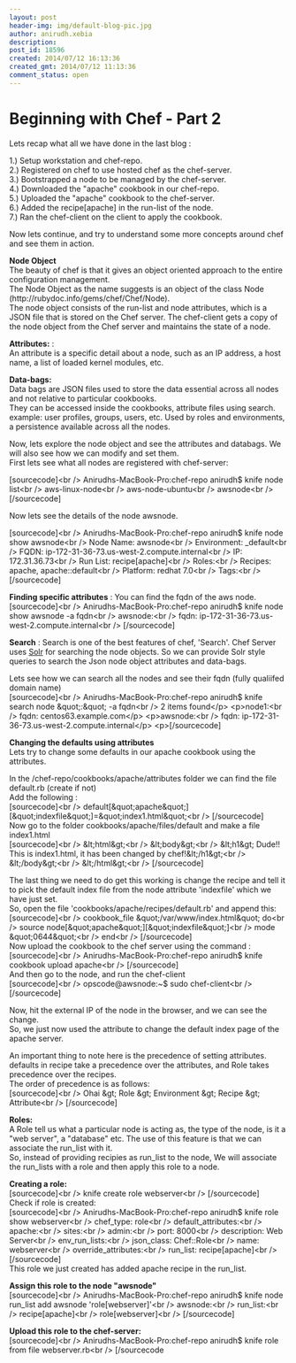 ```yaml
---
layout: post
header-img: img/default-blog-pic.jpg
author: anirudh.xebia
description: 
post_id: 18596
created: 2014/07/12 16:13:36
created_gmt: 2014/07/12 11:13:36
comment_status: open
---
```


# Beginning with Chef - Part 2

<p>Lets recap what all we have done in the last blog :</p>

<p><p>1.) Setup workstation and chef-repo.<br /> 2.) Registered on chef to use hosted chef as the chef-server.<br /> 3.) Bootstrapped a node to be managed by the chef-server.<br /> 4.) Downloaded the "apache" cookbook in our chef-repo.<br /> 5.) Uploaded the "apache" cookbook to the chef-server.<br /> 6.) Added the recipe[apache] in the run-list of the node.<br /> 7.) Ran the chef-client on the client to apply the cookbook.</p> <p>Now lets continue, and try to understand some more concepts around chef and see them in action.<br /> <!--more--></p> <p><strong>Node Object</strong><br /> The beauty of chef is that it gives an object oriented approach to the entire configuration management.<br /> The Node Object as the name suggests is an object of the class Node (http://rubydoc.info/gems/chef/Chef/Node).<br /> The node object consists of the run-list and node attributes, which is a JSON file that is stored on the Chef server. The chef-client gets a copy of the node object from the Chef server and maintains the state of a node.</p> <p><strong>Attributes:</strong> :<br /> An attribute is a specific detail about a node, such as an IP address, a host name, a list of loaded kernel modules, etc.</p> <p><strong>Data-bags:</strong><br /> Data bags are JSON files used to store the data essential across all nodes and not relative to particular cookbooks.<br /> They can be accessed inside the cookbooks, attribute files using search. example: user profiles, groups, users, etc. Used by roles and environments, a persistence available across all the nodes.</p> <p>Now, lets explore the node object and see the attributes and databags. We will also see how we can modify and set them.<br /> First lets see what all nodes are registered with chef-server:</p> <p>[sourcecode]&lt;br /&gt; Anirudhs-MacBook-Pro:chef-repo anirudh$ knife node list&lt;br /&gt; aws-linux-node&lt;br /&gt; aws-node-ubuntu&lt;br /&gt; awsnode&lt;br /&gt; [/sourcecode]</p> <p>Now lets see the details of the node awsnode.</p> <p>[sourcecode]&lt;br /&gt; Anirudhs-MacBook-Pro:chef-repo anirudh$ knife node show awsnode&lt;br /&gt; Node Name: awsnode&lt;br /&gt; Environment: _default&lt;br /&gt; FQDN: ip-172-31-36-73.us-west-2.compute.internal&lt;br /&gt; IP: 172.31.36.73&lt;br /&gt; Run List: recipe[apache]&lt;br /&gt; Roles:&lt;br /&gt; Recipes: apache, apache::default&lt;br /&gt; Platform: redhat 7.0&lt;br /&gt; Tags:&lt;br /&gt; [/sourcecode]</p> <p><strong>Finding specific attributes</strong> : You can find the fqdn of the aws node.<br /> [sourcecode]&lt;br /&gt; Anirudhs-MacBook-Pro:chef-repo anirudh$ knife node show awsnode -a fqdn&lt;br /&gt; awsnode:&lt;br /&gt; fqdn: ip-172-31-36-73.us-west-2.compute.internal&lt;br /&gt; [/sourcecode]</p> <p><strong>Search</strong> : Search is one of the best features of chef, 'Search'. Chef Server uses <a href="http://lucene.apache.org/solr/">Solr</a> for searching the node objects. So we can provide Solr style queries to search the Json node object attributes and data-bags.</p> <p>Lets see how we can search all the nodes and see their fqdn (fully qualiifed domain name)<br /> [sourcecode]&lt;br /&gt; Anirudhs-MacBook-Pro:chef-repo anirudh$ knife search node &amp;quot;<em>:</em>&amp;quot; -a fqdn&lt;br /&gt; 2 items found&lt;/p&gt; &lt;p&gt;node1:&lt;br /&gt; fqdn: centos63.example.com&lt;/p&gt; &lt;p&gt;awsnode:&lt;br /&gt; fqdn: ip-172-31-36-73.us-west-2.compute.internal&lt;/p&gt; &lt;p&gt;[/sourcecode]</p> <p><strong>Changing the defaults using attributes</strong><br /> Lets try to change some defaults in our apache cookbook using the attributes.</p> <p>In the /chef-repo/cookbooks/apache/attributes folder we can find the file default.rb (create if not)<br /> Add the following :<br /> [sourcecode]&lt;br /&gt; default[&amp;quot;apache&amp;quot;][&amp;quot;indexfile&amp;quot;]=&amp;quot;index1.html&amp;quot;&lt;br /&gt; [/sourcecode]<br /> Now go to the folder cookbooks/apache/files/default and make a file index1.html<br /> [sourcecode]&lt;br /&gt; &amp;lt;html&amp;gt;&lt;br /&gt; &amp;lt;body&amp;gt;&lt;br /&gt; &amp;lt;h1&amp;gt; Dude!! This is index1.html, it has been changed by chef!&amp;lt;/h1&amp;gt;&lt;br /&gt; &amp;lt;/body&amp;gt;&lt;br /&gt; &amp;lt;/html&amp;gt;&lt;br /&gt; [/sourcecode] </p> <p>The last thing we need to do get this working is change the recipe and tell it to pick the default index file from the node attribute 'indexfile' which we have just set.<br /> So, open the file 'cookbooks/apache/recipes/default.rb' and append this:<br /> [sourcecode]&lt;br /&gt; cookbook_file &amp;quot;/var/www/index.html&amp;quot; do&lt;br /&gt; source node[&amp;quot;apache&amp;quot;][&amp;quot;indexfile&amp;quot;]&lt;br /&gt; mode &amp;quot;0644&amp;quot;&lt;br /&gt; end&lt;br /&gt; [/sourcecode]<br /> Now upload the cookbook to the chef server using the command :<br /> [sourcecode]&lt;br /&gt; Anirudhs-MacBook-Pro:chef-repo anirudh$ knife cookbook upload apache&lt;br /&gt; [/sourcecode]<br /> And then go to the node, and run the chef-client<br /> [sourcecode]&lt;br /&gt; opscode@awsnode:~$ sudo chef-client&lt;br /&gt; [/sourcecode]</p> <p>Now, hit the external IP of the node in the browser, and we can see the change.<br /> So, we just now used the attribute to change the default index page of the apache server.</p> <p>An important thing to note here is the precedence of setting attributes.<br /> defaults in recipe take a precedence over the attributes, and Role takes precedence over the recipes.<br /> The order of precedence is as follows:<br /> [sourcecode]&lt;br /&gt; Ohai &amp;gt; Role &amp;gt; Environment &amp;gt; Recipe &amp;gt; Attribute&lt;br /&gt; [/sourcecode]</p> <p><strong>Roles:</strong><br /> A Role tell us what a particular node is acting as, the type of the node, is it a "web server", a "database" etc. The use of this feature is that we can associate the run_list with it.<br /> So, instead of providing recipies as run_list to the node, We will associate the run_lists with a role and then apply this role to a node.</p> <p><strong>Creating a role:</strong><br /> [sourcecode]&lt;br /&gt; knife create role webserver&lt;br /&gt; [/sourcecode]<br /> Check if role is created:<br /> [sourcecode]&lt;br /&gt; Anirudhs-MacBook-Pro:chef-repo anirudh$ knife role show webserver&lt;br /&gt; chef_type: role&lt;br /&gt; default_attributes:&lt;br /&gt; apache:&lt;br /&gt; sites:&lt;br /&gt; admin:&lt;br /&gt; port: 8000&lt;br /&gt; description: Web Server&lt;br /&gt; env_run_lists:&lt;br /&gt; json_class: Chef::Role&lt;br /&gt; name: webserver&lt;br /&gt; override_attributes:&lt;br /&gt; run_list: recipe[apache]&lt;br /&gt; [/sourcecode]<br /> This role we just created has added apache recipe in the run_list.</p> <p><strong>Assign this role to the node "awsnode"</strong><br /> [sourcecode]&lt;br /&gt; Anirudhs-MacBook-Pro:chef-repo anirudh$ knife node run_list add awsnode 'role[webserver]'&lt;br /&gt; awsnode:&lt;br /&gt; run_list:&lt;br /&gt; recipe[apache]&lt;br /&gt; role[webserver]&lt;br /&gt; [/sourcecode]</p> <p><strong>Upload this role to the chef-server:</strong><br /> [sourcecode]&lt;br /&gt; Anirudhs-MacBook-Pro:chef-repo anirudh$ knife role from file webserver.rb&lt;br /&gt; [/sourcecode</p>